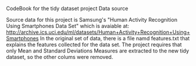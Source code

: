 CodeBook for the tidy dataset project
Data source

Source data for this project is Samsung's "Human Activity Recognition Using Smartphones Data Set" which is avaiable at:
http://archive.ics.uci.edu/ml/datasets/Human+Activity+Recognition+Using+Smartphones
In the original set of data, there is a file namd features.txt that explains the features collected for the data set.
The project requires that only Mean and Standard Deviations Measures are extracted to the new tidy dataset, so the other colums were removed.



